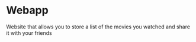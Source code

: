 # Webapp
Website that allows you to store a list of the movies you watched and share it with your friends

